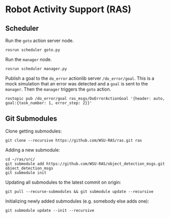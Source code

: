 # Robot Activity Support (RAS)

## Scheduler

Run the `goto` action server node.
```
rosrun scheduler goto.py
```

Run the `manager` node.
```
rosrun scheduler manager.py
```

Publish a goal to the `do_error` actionlib server `/do_error/goal`. This is a mock simulation that an error was detected and a `goal` is sent to the `manager`. Then the `manager` triggers the `goto` action.
```
rostopic pub /do_error/goal ras_msgs/DoErrorActionGoal '{header: auto, goal:{task_number: 1, error_step: 2}}'
```

## Git Submodules
Clone getting submodules:

    git clone --recursive https://github.com/WSU-RAS/ras.git ras

Adding a new submodule:

    cd ~/ras/src/
    git submodule add https://github.com/WSU-RAS/object_detection_msgs.git object_detection_msgs
    git submodule init

Updating all submodules to the latest commit on origin:

    git pull --recurse-submodules && git submodule update --recursive

Initializing newly added submodules (e.g. somebody else adds one):

    git submodule update --init --recursive
